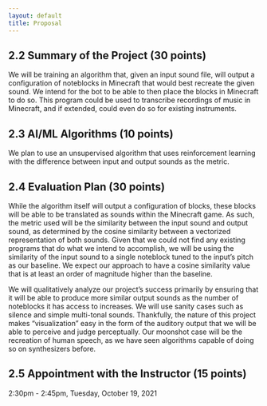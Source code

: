 ```yaml
---
layout: default
title: Proposal
---
```


## 2.2 Summary of the Project (30 points)
We will be training an algorithm that, given an input sound file, will output a configuration of noteblocks in Minecraft that would best recreate the given sound. We intend for the bot to be able to then place the blocks in Minecraft to do so. This program could be used to transcribe recordings of music in Minecraft, and if extended, could even do so for existing instruments.

## 2.3 AI/ML Algorithms (10 points)
We plan to use an unsupervised algorithm that uses reinforcement learning with the difference between input and output sounds as the metric.

## 2.4 Evaluation Plan (30 points)
While the algorithm itself will output a configuration of blocks, these blocks will be able to be translated as sounds within the Minecraft game. As such, the metric used will be the similarity between the input sound and output sound, as determined by the cosine similarity between a vectorized representation of both sounds. Given that we could not find any existing programs that do what we intend to accomplish, we will be using the similarity of the input sound to a single noteblock tuned to the input’s pitch as our baseline. We expect our approach to have a cosine similarity value that is at least an order of magnitude higher than the baseline.

We will qualitatively analyze our project’s success primarily by ensuring that it will be able to produce more similar output sounds as the number of noteblocks it has access to increases. We will use sanity cases such as silence and simple multi-tonal sounds. Thankfully, the nature of this project makes “visualization” easy in the form of the auditory output that we will be able to perceive and judge perceptually. Our moonshot case will be the recreation of human speech, as we have seen algorithms capable of doing so on synthesizers before.

## 2.5 Appointment with the Instructor (15 points)
2:30pm - 2:45pm, Tuesday, October 19, 2021

